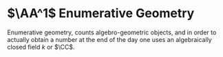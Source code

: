 # $\AA^1$ Enumerative Geometry

Enumerative geometry, counts algebro-geometric objects, and in order to actually obtain a number at the end of the day one uses an algebraically closed field $k$ or $\CC$.